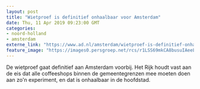 ```yaml
---
layout: post
title: "Wietproef is definitief onhaalbaar voor Amsterdam"
date: Thu, 11 Apr 2019 09:23:00 GMT
categories: 
- noord-holland 
- amsterdam 
externe_link: "https://www.ad.nl/amsterdam/wietproef-is-definitief-onhaalbaar-voor-amsterdam~ad93668f/"
feature_image: "https://images0.persgroep.net/rcs/r1LSS69mkCA8busuIAeeLhbSXMo/diocontent/145297937/_fitwidth/400/?appId=21791a8992982cd8da851550a453bd7f&quality=0.7"
---
```


De wietproef gaat definitief aan Amsterdam voorbij. Het Rijk houdt vast aan de eis dat alle coffeeshops binnen de gemeentegrenzen mee moeten doen aan zo'n experiment, en dat is onhaalbaar in de hoofdstad.
